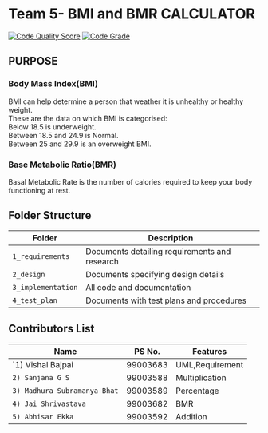 # Team 5- BMI and BMR CALCULATOR

[![Code Quality Score](https://www.code-inspector.com/project/18985/score/svg)](https://frontend.code-inspector.com/public/project/18985/BMI/dashboard)
[![Code Grade](https://www.code-inspector.com/project/18985/status/svg)](https://frontend.code-inspector.com/public/project/18985/BMI/dashboard)


## PURPOSE
### Body Mass Index(BMI)
BMI can help determine a person that weather it is unhealthy or healthy weight.</br>
These are the data on which BMI is categorised:</br>
Below 18.5 is underweight.</br>
Between 18.5 and 24.9 is Normal.</br>
Between 25 and 29.9 is an overweight BMI.</br>
### Base Metabolic Ratio(BMR)
Basal Metabolic Rate is the number of calories required to keep your body functioning at rest.

## Folder Structure
Folder             | Description
-------------------| -----------------------------------------
`1_requirements`   | Documents detailing requirements and research
`2_design`         | Documents specifying design details
`3_implementation` | All code and documentation
`4_test_plan`      | Documents with test plans and procedures

## Contributors List

Name                             |   PS No.  |    Features    |       
---------------------------------|-----------|----------------|
`1) Vishal Bajpai                | 99003683  | UML,Requirement|    
`2) Sanjana G S`                 | 99003588  | Multiplication |  
`3) Madhura Subramanya Bhat`     | 99003589  | Percentage     |        
`4) Jai Shrivastava`             | 99003682  | BMR      | 
`5) Abhisar Ekka`                | 99003592  | Addition       |  
